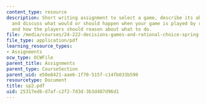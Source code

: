 ```yaml
---
content_type: resource
description: Short writing assignment to select a game, describe its abstract structure,
  and discuss what would or should happen when your game is played by rational players,
  and how the players should reason about what to do.
file: /media/courses/24-222-decisions-games-and-rational-choice-spring-2008/25317ed6d7afc2f27d3d3b3d487d96d1_sp2.pdf
file_type: application/pdf
learning_resource_types:
- Assignments
ocw_type: OCWFile
parent_title: Assignments
parent_type: CourseSection
parent_uid: e50e8421-aae6-1f70-515f-c14fb033b590
resourcetype: Document
title: sp2.pdf
uid: 25317ed6-d7af-c2f2-7d3d-3b3d487d96d1
---
```

